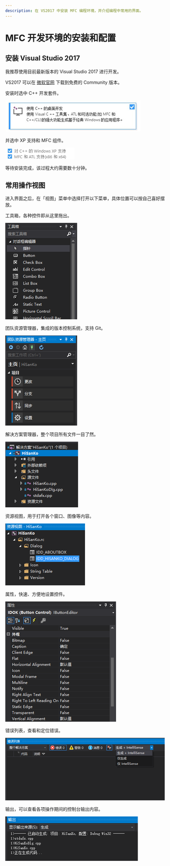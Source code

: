 ```yaml
---
description: 在 VS2017 中安装 MFC 编程环境，并介绍编程中常用的界面。
---
```


# MFC 开发环境的安装和配置

## 安装 Visual Studio 2017

我推荐使用目前最新版本的 Visual Studio 2017 进行开发。

VS2017 可以在 [微软官网](https://www.visualstudio.com/) 下载到免费的 Community 版本。

安装时选中 C++ 开发套件。

![](.gitbook/assets/1.jpg)

并选中 XP 支持和 MFC 组件。

![](.gitbook/assets/2.jpg)

等待安装完成，该过程大约需要数十分钟。

## 常用操作视图

进入界面之后，在「视图」菜单中选择打开以下菜单，具体位置可以按自己喜好摆放。

工具箱，各种控件即从这里拖出。

![](.gitbook/assets/image%20%282%29.png)

团队资源管理器，集成的版本控制系统，支持 Git。

![](.gitbook/assets/image%20%287%29.png)

解决方案管理器，整个项目所有文件一目了然。

![](.gitbook/assets/image%20%2816%29.png)

资源视图，用于打开各个窗口、图像等内容。

![](.gitbook/assets/image%20%286%29.png)

属性，快速、方便地设置控件。

![](.gitbook/assets/image%20%283%29.png)

错误列表，查看和定位错误。

![](.gitbook/assets/image.png)

输出，可以查看各项操作期间的控制台输出内容。

![](.gitbook/assets/image%20%2821%29.png)



